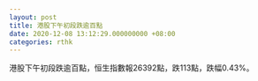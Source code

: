 ```yaml
---
layout: post
title: 港股下午初段跌逾百點
date: 2020-12-08 13:12:29.000000000 +08:00
categories: rthk
---
```


港股下午初段跌逾百點，恒生指數報26392點，跌113點，跌幅0.43%。
